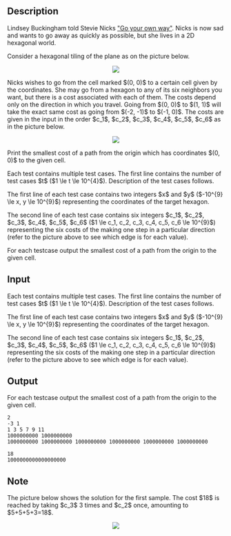 ## Description

<div><p><span class="tex-font-style-it">Lindsey Buckingham told Stevie Nicks <a href="https://www.youtube.com/watch?v=6ul-cZyuYq4">"Go your own way"</a>. Nicks is now sad and wants to go away as quickly as possible, but she lives in a 2D hexagonal world.</span></p><p>Consider a hexagonal tiling of the plane as on the picture below.</p><center> <img class="tex-graphics" src="file://llXDJc93.png" style="max-width: 100.0%;max-height: 100.0%;"> </center><p>Nicks wishes to go from the cell marked $(0, 0)$ to a certain cell given by the coordinates. She may go from a hexagon to any of its six neighbors you want, but there is a cost associated with each of them. The costs depend only on the direction in which you travel. Going from $(0, 0)$ to $(1, 1)$ will take the exact same cost as going from $(-2, -1)$ to $(-1, 0)$. The costs are given in the input in the order $c_1$, $c_2$, $c_3$, $c_4$, $c_5$, $c_6$ as in the picture below.</p><center> <img class="tex-graphics" src="file://RMBGh6w2.png" style="max-width: 100.0%;max-height: 100.0%;"> </center><p>Print the smallest cost of a path from the origin which has coordinates $(0, 0)$ to the given cell.</p></div><div class="input-specification"><p>Each test contains multiple test cases. The first line contains the number of test cases $t$ ($1 \le t \le 10^{4}$). Description of the test cases follows.</p><p>The first line of each test case contains two integers $x$ and $y$ ($-10^{9} \le x, y \le 10^{9}$) representing the coordinates of the target hexagon.</p><p>The second line of each test case contains six integers $c_1$, $c_2$, $c_3$, $c_4$, $c_5$, $c_6$ ($1 \le c_1, c_2, c_3, c_4, c_5, c_6 \le 10^{9}$) representing the six costs of the making one step in a particular direction (refer to the picture above to see which edge is for each value).</p></div><div class="output-specification"><p>For each testcase output the smallest cost of a path from the origin to the given cell.</p></div>

## Input

<p>Each test contains multiple test cases. The first line contains the number of test cases $t$ ($1 \le t \le 10^{4}$). Description of the test cases follows.</p><p>The first line of each test case contains two integers $x$ and $y$ ($-10^{9} \le x, y \le 10^{9}$) representing the coordinates of the target hexagon.</p><p>The second line of each test case contains six integers $c_1$, $c_2$, $c_3$, $c_4$, $c_5$, $c_6$ ($1 \le c_1, c_2, c_3, c_4, c_5, c_6 \le 10^{9}$) representing the six costs of the making one step in a particular direction (refer to the picture above to see which edge is for each value).</p>

## Output

<p>For each testcase output the smallest cost of a path from the origin to the given cell.</p>





```input1
2
-3 1
1 3 5 7 9 11
1000000000 1000000000
1000000000 1000000000 1000000000 1000000000 1000000000 1000000000
```




```output1
18
1000000000000000000
```



## Note

<p>The picture below shows the solution for the first sample. The cost $18$ is reached by taking $c_3$ 3 times and $c_2$ once, amounting to $5+5+5+3=18$.</p><center> <img class="tex-graphics" src="file://fw00XK1q.png" style="max-width: 100.0%;max-height: 100.0%;"> </center>
